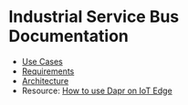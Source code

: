 # Industrial Service Bus Documentation

- [Use Cases](docs/USECASES.md)
- [Requirements](docs/REQUIREMENTS.md)
- [Architecture](docs/ARCHITECTURE.md)
- Resource: [How to use Dapr on IoT Edge](https://medium.com/@vslepakov/dapr-on-azure-iot-edge-31c7020c8cda)
